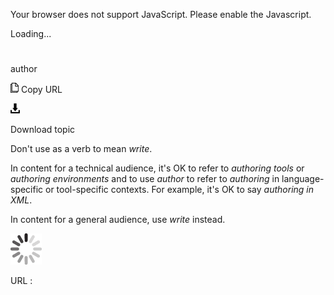 Your browser does not support JavaScript. Please enable the Javascript.

Loading...

# 

author

![Copy URL](media/author/Copy.png)
Copy URL

![Download](media/author/Download.png)

Download topic

Don't use as a verb to mean *write*.

In content for a technical audience, it's OK to refer to *authoring tools* or *authoring environments* and to use *author* to refer to *authoring* in language-specific or tool-specific contexts. For example, it's OK to say *authoring in XML*. 

In content for a general audience, use *write* instead.

![In progress](media/author/activity-large.gif)

URL :
